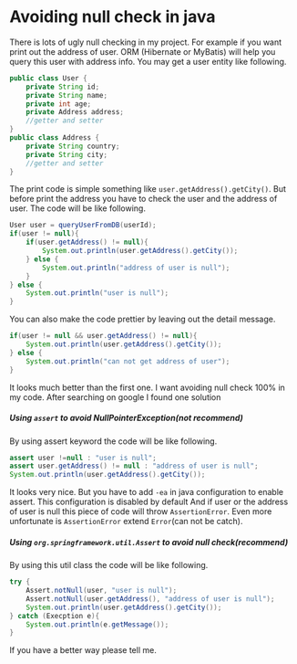 # Avoiding null check in java
There is lots of ugly null checking in my project. For example if you want print out the address of user. ORM 
(Hibernate or MyBatis) will help you query this user with address info. You may get a user entity like following.
```java
public class User {
    private String id;
    private String name;
    private int age;
    private Address address;
    //getter and setter 
}
public class Address {
    private String country;
    private String city;
    //getter and setter
}
```
The print code is simple something like `user.getAddress().getCity()`. But before print the address you have to check
the user and the address of user. The code will be like following.
```java
User user = queryUserFromDB(userId);
if(user != null){
    if(user.getAddress() != null){
        System.out.println(user.getAddress().getCity());
    } else {
        System.out.println("address of user is null");
    }
} else {
    System.out.println("user is null");
}
```
You can also make the code prettier by leaving out the detail message.
```java
if(user != null && user.getAddress() != null){
    System.out.println(user.getAddress().getCity());
} else {
    System.out.println("can not get address of user");
}
```
It looks much better than the first one. I want avoiding null check 100% in my code. After searching on google I found one solution
##### Using `assert` to avoid NullPointerException(not recommend)
By using assert keyword the code will be like following.
```java
assert user !=null : "user is null";
assert user.getAddress() != null : "address of user is null";
System.out.println(user.getAddress().getCity());
```
It looks very nice. But you have to add `-ea` in java configuration to enable assert. This configuration is disabled by default
And if user or the address of user is null this piece of code will throw `AssertionError`. Even more unfortunate is 
`AssertionError` extend `Error`(can not be catch).
##### Using `org.springframework.util.Assert` to avoid null check(recommend)
By using this util class the code will be like following.
```java
try {
    Assert.notNull(user, "user is null");
    Assert.notNull(user.getAddress(), "address of user is null");
    System.out.println(user.getAddress().getCity());
} catch (Execption e){
    System.out.println(e.getMessage());
}
```
If you have a better way please tell me. 